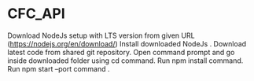 # CFC_API
 

Download NodeJs setup with LTS version from given URL (https://nodejs.org/en/download/)
Install downloaded NodeJs .
Download latest code from shared git repository.
Open command prompt and go inside downloaded folder using cd command.
Run npm install command.
Run npm start –port <port number>   command .
